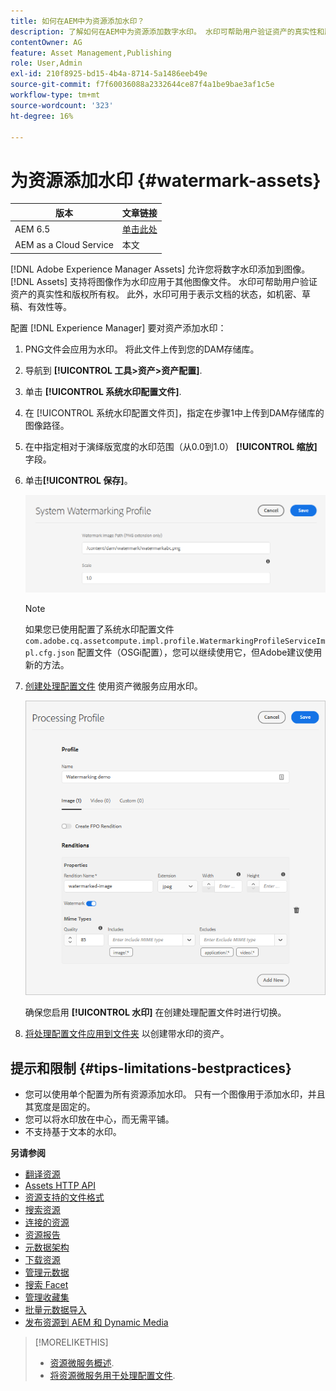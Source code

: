 ```yaml
---
title: 如何在AEM中为资源添加水印？
description: 了解如何在AEM中为资源添加数字水印。 水印可帮助用户验证资产的真实性和版权所有权。
contentOwner: AG
feature: Asset Management,Publishing
role: User,Admin
exl-id: 210f8925-bd15-4b4a-8714-5a1486eeb49e
source-git-commit: f7f60036088a2332644ce87f4a1be9bae3af1c5e
workflow-type: tm+mt
source-wordcount: '323'
ht-degree: 16%

---
```


# 为资源添加水印 {#watermark-assets}

| 版本 | 文章链接 |
| -------- | ---------------------------- |
| AEM 6.5 | [单击此处](https://experienceleague.adobe.com/docs/experience-manager-65/assets/administer/watermarking.html) |
| AEM as a Cloud Service | 本文 |

[!DNL Adobe Experience Manager Assets] 允许您将数字水印添加到图像。 [!DNL Assets] 支持将图像作为水印应用于其他图像文件。 水印可帮助用户验证资产的真实性和版权所有权。 此外，水印可用于表示文档的状态，如机密、草稿、有效性等。

配置 [!DNL Experience Manager] 要对资产添加水印：

1. PNG文件会应用为水印。 将此文件上传到您的DAM存储库。

1. 导航到 **[!UICONTROL 工具>资产>资产配置]**.

1. 单击 **[!UICONTROL 系统水印配置文件]**.

1. 在 [!UICONTROL 系统水印配置文件页]，指定在步骤1中上传到DAM存储库的图像路径。

1. 在中指定相对于演绎版宽度的水印范围（从0.0到1.0） **[!UICONTROL 缩放]** 字段。

1. 单击&#x200B;**[!UICONTROL 保存]**。

   ![资源重复检测器](assets/system-watermarking-profile.png)

   >[!NOTE]
   >
   >如果您已使用配置了系统水印配置文件 `com.adobe.cq.assetcompute.impl.profile.WatermarkingProfileServiceImpl.cfg.json` 配置文件（OSGi配置），您可以继续使用它，但Adobe建议使用新的方法。


1. [创建处理配置文件](/help/assets/asset-microservices-configure-and-use.md#create-custom-profile) 使用资产微服务应用水印。

   ![用于创建水印的资源处理配置文件](assets/watermark-processing-profile.png)

   确保您启用 **[!UICONTROL 水印]** 在创建处理配置文件时进行切换。

1. [将处理配置文件应用到文件夹](/help/assets/asset-microservices-configure-and-use.md#use-profiles) 以创建带水印的资产。

## 提示和限制 {#tips-limitations-bestpractices}

* 您可以使用单个配置为所有资源添加水印。 只有一个图像用于添加水印，并且其宽度是固定的。
* 您可以将水印放在中心，而无需平铺。
* 不支持基于文本的水印。

**另请参阅**

* [翻译资源](translate-assets.md)
* [Assets HTTP API](mac-api-assets.md)
* [资源支持的文件格式](file-format-support.md)
* [搜索资源](search-assets.md)
* [连接的资源](use-assets-across-connected-assets-instances.md)
* [资源报告](asset-reports.md)
* [元数据架构](metadata-schemas.md)
* [下载资源](download-assets-from-aem.md)
* [管理元数据](manage-metadata.md)
* [搜索 Facet](search-facets.md)
* [管理收藏集](manage-collections.md)
* [批量元数据导入](metadata-import-export.md)
* [发布资源到 AEM 和 Dynamic Media](/help/assets/publish-assets-to-aem-and-dm.md)

>[!MORELIKETHIS]
>
>* [资源微服务概述](/help/assets/asset-microservices-overview.md).
>* [将资源微服务用于处理配置文件](/help/assets/asset-microservices-configure-and-use.md).
